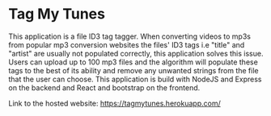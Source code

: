 # Tag My Tunes

This application is a file ID3 tag tagger. When converting videos to mp3s from popular mp3 conversion websites the files' ID3 tags i.e "title" and "artist" are usually not populated correctly, this application solves this issue.
Users can upload up to 100 mp3 files and the algorithm will populate these tags to the best of its ability and remove any unwanted strings from the file that the user can choose.
This application is build with NodeJS and Express on the backend and React and bootstrap on the frontend.

Link to the hosted website: https://tagmytunes.herokuapp.com/


